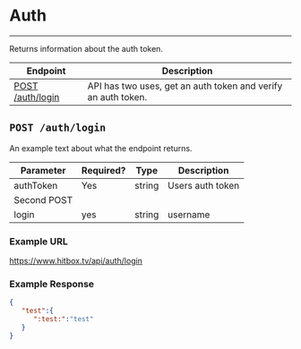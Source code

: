 # Auth
***

Returns information about the auth token.

| Endpoint | Description |
| ---- | --------------- |
| [POST /auth/login](/auth/login.md#post-authlogin) | API has two uses, get an auth token and verify an auth token.  |

## `POST /auth/login`

An example text about what the endpoint returns.

| Parameter | Required? | Type | Description |
| ---- | ----- | ---- | ----- |
| authToken | Yes | string | Users auth token | 
| Second POST |  |  |
| login | yes | string | username |

### Example URL

https://www.hitbox.tv/api/auth/login

### Example Response 

```json
{
   "test":{
      ":test:":"test"
   }
}
```
